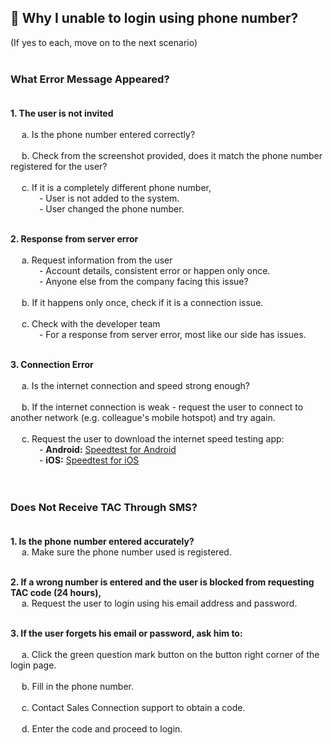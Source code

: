 ## 🚨 Why I unable to login using phone number?

<aside>
    
(If yes to each, move on to the next scenario)<br><br>

### What Error Message Appeared?<br><br>

  **1. The user is not invited**<br><br>
       &emsp; a. Is the phone number entered correctly?<br><br>
       &emsp; b. Check from the screenshot provided, does it match the phone number registered for the user?<br><br>
       &emsp; c. If it is a completely different phone number,<br>
       &emsp;&emsp;&emsp; - User is not added to the system.<br>
       &emsp;&emsp;&emsp; - User changed the phone number.<br><br>
        
  **2. Response from server error**<br><br>
       &emsp; a. Request information from the user<br>
       &emsp;&emsp;&emsp; - Account details, consistent error or happen only once.<br>
       &emsp;&emsp;&emsp; - Anyone else from the company facing this issue?<br><br>
       &emsp; b. If it happens only once, check if it is a connection issue.<br><br>
       &emsp; c. Check with the developer team<br>
       &emsp;&emsp;&emsp; - For a response from server error, most like our side has issues.<br><br>

  **3. Connection Error**<br><br>
       &emsp; a. Is the internet connection and speed strong enough?<br><br>
       &emsp; b. If the internet connection is weak - request the user to connect to another network (e.g. colleague's mobile hotspot) and try again.<br><br>
       &emsp; c. Request the user to download the internet speed testing app:<br>
       &emsp;&emsp;&emsp; - **Android:** [Speedtest for Android](https://play.google.com/store/apps/details?id=org.zwanoo.android.speedtest)<br>
       &emsp;&emsp;&emsp; - **iOS:** [Speedtest for iOS](https://apps.apple.com/us/app/speedtest-by-ookla/id300704847)<br><br>
<br>


### Does Not Receive TAC Through SMS?<br><br>

  **1. Is the phone number entered accurately?**<br>
       &emsp; a. Make sure the phone number used is registered.<br><br>
       
  **2. If a wrong number is entered and the user is blocked from requesting TAC code (24 hours),**<br>
       &emsp; a. Request the user to login using his email address and password.<br><br>
       
  **3. If the user forgets his email or password, ask him to:**<br><br>
       &emsp; a. Click the green question mark button on the button right corner of the login page.<br><br>
       &emsp; b. Fill in the phone number.<br><br>
       &emsp; c. Contact Sales Connection support to obtain a code.<br><br>
       &emsp; d. Enter the code and proceed to login.<br><br>

</aside>
